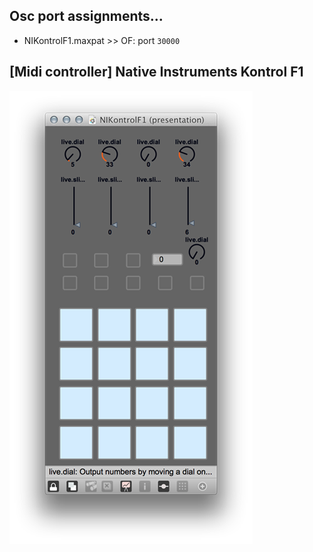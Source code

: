 ## Osc port assignments...
- NIKontrolF1.maxpat >> OF: port `30000`


## [Midi controller] Native Instruments Kontrol F1

![image](https://raw.githubusercontent.com/motoishmz/of-baseapps/master/screenshots/NIKontrolF1.png)